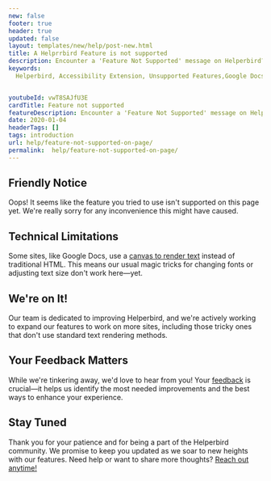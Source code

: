 ```yaml
---
new: false
footer: true
header: true
updated: false
layout: templates/new/help/post-new.html
title: A Helprrbird Feature is not supported
description: Encounter a 'Feature Not Supported' message on Helperbird? Learn why some enhancements, like font changes, aren't currently available on certain platforms, including Google Docs, and how we're evolving to bring you universal accessibility. 
keywords:
  Helperbird, Accessibility Extension, Unsupported Features,Google Docs Accessibility,Web Extension Compatibility,Accessibility Tools,Helperbird Updates,Canvas Limitations, User Experience Accessibility,Helperbird Compatibility,Extension Feature Support


youtubeId: vwT8SAJfU3E
cardTitle: Feature not supported
featureDescription: Encounter a 'Feature Not Supported' message on Helperbird? Learn why some enhancements, like font changes, aren't currently available on certain platforms, including Google Docs, and how we're evolving to bring you universal accessibility. 
date: 2020-01-04
headerTags: []
tags: introduction
url: help/feature-not-supported-on-page/
permalink:  help/feature-not-supported-on-page/
---
```



## Friendly Notice

Oops! It seems like the feature you tried to use isn't supported on this page yet. We're really sorry for any inconvenience this might have caused.

## Technical Limitations

Some sites, like Google Docs, use a [canvas to render text](https://zapier.com/blog/google-docs-canvas-based-rendering/) instead of traditional HTML. This means our usual magic tricks for changing fonts or adjusting text size don't work here—yet.

## We're on It!

Our team is dedicated to improving Helperbird, and we're actively working to expand our features to work on more sites, including those tricky ones that don't use standard text rendering methods.

## Your Feedback Matters

While we're tinkering away, we'd love to hear from you! Your [feedback](/feedback/) is crucial—it helps us identify the most needed improvements and the best ways to enhance your experience.

## Stay Tuned

Thank you for your patience and for being a part of the Helperbird community. We promise to keep you updated as we soar to new heights with our features. Need help or want to share more thoughts? [Reach out anytime!](/support/)